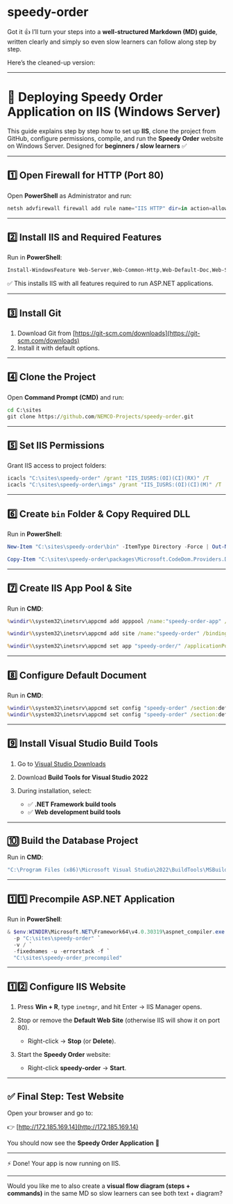 # speedy-order


Got it 👍
I’ll turn your steps into a **well-structured Markdown (MD) guide**, written clearly and simply so even slow learners can follow along step by step.

Here’s the cleaned-up version:

---

# 🚀 Deploying **Speedy Order** Application on IIS (Windows Server)

This guide explains step by step how to set up **IIS**, clone the project from GitHub, configure permissions, compile, and run the **Speedy Order** website on Windows Server.
Designed for **beginners / slow learners** ✅

---

## 1️⃣ Open Firewall for HTTP (Port 80)

Open **PowerShell** as Administrator and run:

```powershell
netsh advfirewall firewall add rule name="IIS HTTP" dir=in action=allow protocol=TCP localport=80
```

---

## 2️⃣ Install IIS and Required Features

Run in **PowerShell**:

```powershell
Install-WindowsFeature Web-Server,Web-Common-Http,Web-Default-Doc,Web-Static-Content,Web-Http-Errors,Web-Http-Logging,Web-Request-Monitor,Web-Filtering,Web-Mgmt-Console,Web-App-Dev,Web-Net-Ext45,Web-Asp-Net45,Web-ISAPI-Ext,Web-ISAPI-Filter -IncludeManagementTools
```

✅ This installs IIS with all features required to run ASP.NET applications.

---

## 3️⃣ Install Git

1. Download Git from [https://git-scm.com/downloads](https://git-scm.com/downloads)
2. Install it with default options.

---

## 4️⃣ Clone the Project

Open **Command Prompt (CMD)** and run:

```cmd
cd C:\sites
git clone https://github.com/NEMCO-Projects/speedy-order.git
```

---

## 5️⃣ Set IIS Permissions

Grant IIS access to project folders:

```cmd
icacls "C:\sites\speedy-order" /grant "IIS_IUSRS:(OI)(CI)(RX)" /T
icacls "C:\sites\speedy-order\imgs" /grant "IIS_IUSRS:(OI)(CI)(M)" /T
```

---

## 6️⃣ Create `bin` Folder & Copy Required DLL

Run in **PowerShell**:

```powershell
New-Item "C:\sites\speedy-order\bin" -ItemType Directory -Force | Out-Null

Copy-Item "C:\sites\speedy-order\packages\Microsoft.CodeDom.Providers.DotNetCompilerPlatform.2.0.1\lib\net45\Microsoft.CodeDom.Providers.DotNetCompilerPlatform.dll" "C:\sites\speedy-order\bin" -Force
```

---

## 7️⃣ Create IIS App Pool & Site

Run in **CMD**:

```cmd
%windir%\system32\inetsrv\appcmd add apppool /name:"speedy-order-app" /managedRuntimeVersion:"v4.0" /managedPipelineMode:"Integrated"

%windir%\system32\inetsrv\appcmd add site /name:"speedy-order" /bindings:"http/*:80:" /physicalPath:"C:\sites\speedy-order"

%windir%\system32\inetsrv\appcmd set app "speedy-order/" /applicationPool:"speedy-order-app"
```

---

## 8️⃣ Configure Default Document

Run in **CMD**:

```cmd
%windir%\system32\inetsrv\appcmd set config "speedy-order" /section:defaultDocument /+files.[value='userlogin.aspx']
%windir%\system32\inetsrv\appcmd set config "speedy-order" /section:defaultDocument /+files.[value='WebForm1.aspx']
```

---

## 9️⃣ Install Visual Studio Build Tools

1. Go to [Visual Studio Downloads](https://visualstudio.microsoft.com/downloads/)
2. Download **Build Tools for Visual Studio 2022**
3. During installation, select:

   * ✅ **.NET Framework build tools**
   * ✅ **Web development build tools**

---

## 🔟 Build the Database Project

Run in **CMD**:

```cmd
"C:\Program Files (x86)\Microsoft Visual Studio\2022\BuildTools\MSBuild\Current\Bin\MSBuild.exe" "C:\sites\speedy-order\DatabaseProject.csproj" /p:Configuration=Release
```

---

## 1️⃣1️⃣ Precompile ASP.NET Application

Run in **PowerShell**:

```powershell
& $env:WINDIR\Microsoft.NET\Framework64\v4.0.30319\aspnet_compiler.exe `
  -p "C:\sites\speedy-order" `
  -v / `
  -fixednames -u -errorstack -f `
  "C:\sites\speedy-order_precompiled"
```

---

## 1️⃣2️⃣ Configure IIS Website

1. Press **Win + R**, type `inetmgr`, and hit Enter → IIS Manager opens.
2. Stop or remove the **Default Web Site** (otherwise IIS will show it on port 80).

   * Right-click → **Stop** (or **Delete**).
3. Start the **Speedy Order** website:

   * Right-click **speedy-order** → **Start**.

---

## ✅ Final Step: Test Website

Open your browser and go to:

👉 [http://172.185.169.14](http://172.185.169.14)

You should now see the **Speedy Order Application** 🎉

---

⚡ Done! Your app is now running on IIS.

---

Would you like me to also create a **visual flow diagram (steps + commands)** in the same MD so slow learners can see both text + diagram?
